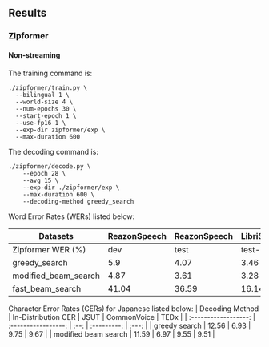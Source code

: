 ## Results

### Zipformer

#### Non-streaming

The training command is:

```shell
./zipformer/train.py \
  --bilingual 1 \
  --world-size 4 \
  --num-epochs 30 \
  --start-epoch 1 \
  --use-fp16 1 \
  --exp-dir zipformer/exp \
  --max-duration 600
```

The decoding command is:

```shell
./zipformer/decode.py \
    --epoch 28 \
    --avg 15 \
    --exp-dir ./zipformer/exp \
    --max-duration 600 \
    --decoding-method greedy_search
```
Word Error Rates (WERs) listed below:

|       Datasets       | ReazonSpeech |  ReazonSpeech |     LibriSpeech    |    LibriSpeech    |
|----------------------|--------------|---------------|--------------------|-------------------|
|   Zipformer WER (%)  |     dev      |     test      |     test-clean     |    test-other     |
|     greedy_search    |     5.9      |     4.07      |        3.46        |       8.35        |
| modified_beam_search |    4.87      |     3.61      |        3.28        |       8.07        |
|   fast_beam_search   |    41.04     |    36.59      |        16.14       |       22.0        |


Character Error Rates (CERs) for Japanese listed below:
|   Decoding Method    | In-Distribution CER | JSUT | CommonVoice | TEDx  |
| :------------------: | :-----------------: | :--: | :---------: | :---: | 
|    greedy search     |        12.56        | 6.93 |    9.75     | 9.67  | 
| modified beam search |        11.59        | 6.97 |    9.55     | 9.51  | 

